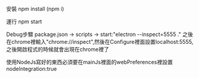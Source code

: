 安裝
npm install (npm i)

運行
npm start

Debug步驟
package.json -> scripts -> start:"electron --inspect=5555 ."
之後在chrome裡輸入"chrome://inspect",然後在Configure裡面設置localhost:5555,之後開啟程式的時候就會出現在chrome裡了

使用NodeJs寫好的東西必須要在mainJs裡面的webPreferences裡設置nodeIntegration:true
